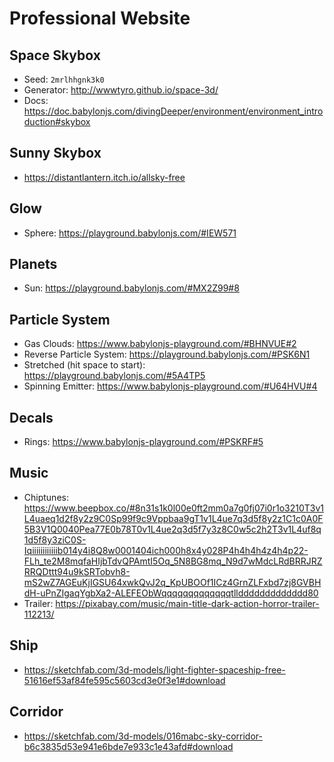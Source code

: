 # Professional Website

## Space Skybox

-   Seed: `2mrlhhgnk3k0`
-   Generator: http://wwwtyro.github.io/space-3d/
-   Docs: https://doc.babylonjs.com/divingDeeper/environment/environment_introduction#skybox

## Sunny Skybox

-   https://distantlantern.itch.io/allsky-free

## Glow

-   Sphere: https://playground.babylonjs.com/#IEW571

## Planets

-   Sun: https://playground.babylonjs.com/#MX2Z99#8

## Particle System

-   Gas Clouds: https://www.babylonjs-playground.com/#BHNVUE#2
-   Reverse Particle System: https://playground.babylonjs.com/#PSK6N1
-   Stretched (hit space to start): https://playground.babylonjs.com/#5A4TP5
-   Spinning Emitter: https://www.babylonjs-playground.com/#U64HVU#4

## Decals

-   Rings: https://www.babylonjs-playground.com/#PSKRF#5

## Music

-   Chiptunes: https://www.beepbox.co/#8n31s1k0l00e0ft2mm0a7g0fj07i0r1o3210T3v1L4uaeq1d2f8y2z9C0Sp99f9c9Vppbaa9gT1v1L4ue7q3d5f8y2z1C1c0A0F5B3V1Q0040Pea77E0b78T0v1L4ue2q3d5f7y3z8C0w5c2h2T3v1L4uf8q1d5f8y3ziC0S-Iqiiiiiiiiiiiib014y4i8Q8w0001404ich000h8x4y028P4h4h4h4z4h4p22-FLh_te2M8mqfaHIjbTdvQPAmtI5Oq_5N8BG8mq_N9d7wMdcLRdBRRJRZRRQDttt94u9kSRTobvh8-mS2wZ7AGEuKjIGSU64xwkQvJ2q_KpUBOOf1ICz4GrnZLFxbd7zj8GVBHdH-uPnZIgaqYgbXa2-ALEFEObWqqqqqqqqqqqqqtllddddddddddddd80
-   Trailer: https://pixabay.com/music/main-title-dark-action-horror-trailer-112213/

## Ship

-   https://sketchfab.com/3d-models/light-fighter-spaceship-free-51616ef53af84fe595c5603cd3e0f3e1#download

## Corridor

-   https://sketchfab.com/3d-models/016mabc-sky-corridor-b6c3835d53e941e6bde7e933c1e43afd#download
